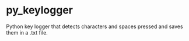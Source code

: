 # py_keylogger
Python key logger that detects characters and spaces pressed and saves them in a .txt file.

